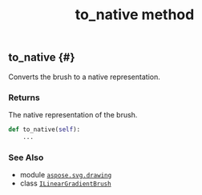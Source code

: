 ﻿---
title: to_native method
second_title: Aspose.SVG for Python via .NET API References
description: 
type: docs
weight: 40
url: /python-net/aspose.svg.drawing/ilineargradientbrush/to_native/
is_root: false
---

## to_native {#}

Converts the brush to a native representation.


### Returns 


The native representation of the brush.


```python
def to_native(self):
    ...
```





### See Also
* module [`aspose.svg.drawing`](../../)
* class [`ILinearGradientBrush`](/svg/python-net/aspose.svg.drawing/ilineargradientbrush)
